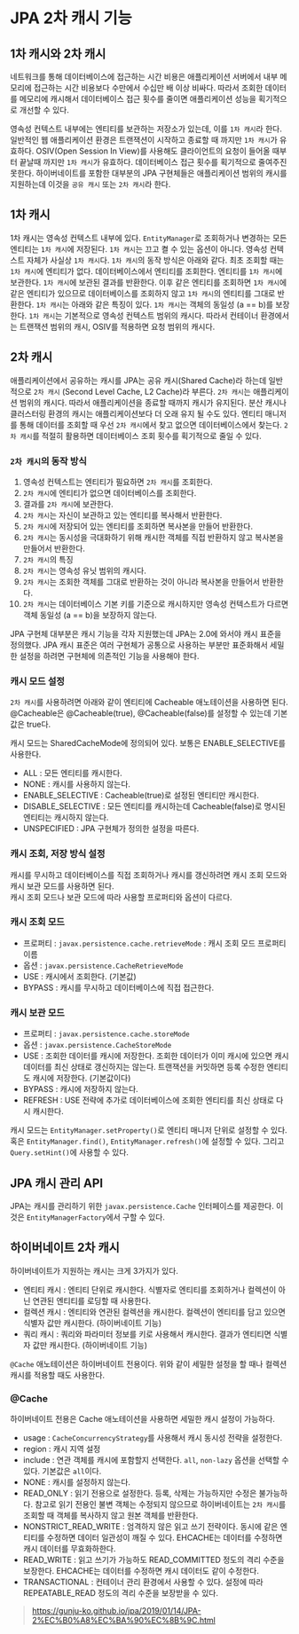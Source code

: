 # JPA 2차 캐시 기능

## 1차 캐시와 2차 캐시
네트워크를 통해 데이터베이스에 접근하는 시간 비용은 애플리케이션 서버에서 내부 메모리에 접근하는 시간 비용보다 수만에서 수십만 배 이상 비싸다.
따라서 조회한 데이터를 메모리에 캐시해서 데이터베이스 접근 횟수를 줄이면 애플리케이션 성능을 획기적으로 개선할 수 있다.

영속성 컨텍스트 내부에는 엔티티를 보관하는 저장소가 있는데, 이를 `1차 캐시`라 한다.
일반적인 웹 애플리케이션 환경은 트랜잭션이 시작하고 종료할 때 까지만 `1차 캐시`가 유효하다.
OSIV(Open Session In View)를 사용해도 클라이언트의 요청이 들어올 때부터 끝날때 까지만 `1차 캐시`가 유효하다.
데이터베이스 접근 횟수를 획기적으로 줄여주진 못한다.
하이버네이트를 포함한 대부분의 JPA 구현체들은 애플리케이션 범위의 캐시를 지원하는데 이것을 `공유 캐시` 또는 `2차 캐시`라 한다.

##  1차 캐시
1차 캐시는 영속성 컨텍스트 내부에 있다.
`EntityManager`로 조회하거나 변경하는 모든 엔티티는 `1차 캐시`에 저장된다.
`1차 캐시`는 끄고 켤 수 있는 옵션이 아니다. 영속성 컨텍스트 자체가 사실상 `1차 캐시`다.
`1차 캐시`의 동작 방식은 아래와 같다.
최초 조회할 때는 `1차 캐시`에 엔티티가 없다.
데이터베이스에서 엔티티를 조회한다.
엔티티를 `1차 캐시`에 보관한다.
`1차 캐시`에 보관된 결과를 반환한다.
이후 같은 엔티티를 조회하면 `1차 캐시`에 같은 엔티티가 있으므로 데이터베이스를 조회하지 않고 `1차 캐시`의 엔티티를 그대로 반환한다.
`1차 캐시`는 아래와 같은 특징이 있다.
`1차 캐시`는 객체의 동일성 (a == b)를 보장한다.
`1차 캐시`는 기본적으로 영속성 컨텍스트 범위의 캐시다. 따라서 컨테이너 환경에서는 트랜잭션 범위의 캐시, OSIV를 적용하면 요청 범위의 캐시다.

##  2차 캐시
애플리케이션에서 공유하는 캐시를 JPA는 공유 캐시(Shared Cache)라 하는데 일반적으로 `2차 캐시` (Second Level Cache, L2 Cache)라 부른다.
`2차 캐시`는 애플리케이션 범위의 캐시다. 따라서 애플리케이션을 종료할 때까지 캐시가 유지된다.
분산 캐시나 클러스터링 환경의 캐시는 애플리케이션보다 더 오래 유지 될 수도 있다.
엔티티 매니저를 통해 데이터를 조회할 때 우선 `2차 캐시`에서 찾고 없으면 데이터베이스에서 찾는다.
`2차 캐시`를 적절히 활용하면 데이터베이스 조회 횟수를 획기적으로 줄일 수 있다.

### `2차 캐시`의 동작 방식
1. 영속성 컨텍스트는 엔티티가 필요하면 `2차 캐시`를 조회한다.
2. `2차 캐시`에 엔티티가 없으면 데이터베이스를 조회한다.
3. 결과를 `2차 캐시`에 보관한다.
4. `2차 캐시`는 자신이 보관하고 있는 엔티티를 복사해서 반환한다.
5. `2차 캐시`에 저장되어 있는 엔티티를 조회하면 복사본을 만들어 반환한다.
6. `2차 캐시`는 동시성을 극대화하기 위해 캐시한 객체를 직접 반환하지 않고 복사본을 만들어서 반환한다.
7. `2차 캐시`의 특징
8. `2차 캐시`는 영속성 유닛 범위의 캐시다.
9. `2차 캐시`는 조회한 객체를 그대로 반환하는 것이 아니라 복사본을 만들어서 반환한다.
10. `2차 캐시`는 데이터베이스 기본 키를 기준으로 캐시하지만 영속성 컨텍스트가 다르면 객체 동일성 (a == b)을 보장하지 않는다.


JPA 구현체 대부분은 캐시 기능을 각자 지원했는데 JPA는 2.0에 와서야 캐시 표준을 정의했다.
JPA 캐시 표준은 여러 구현체가 공통으로 사용하는 부분만 표준화해서 세밀한 설정을 하려면 구현체에 의존적인 기능을 사용해야 한다.

### 캐시 모드 설정
`2차 캐시`를 사용하려면 아래와 같이 엔티티에 Cacheable 애노테이션을 사용하면 된다.
@Cacheable은 @Cacheable(true), @Cacheable(false)를 설정할 수 있는데 기본값은 true다.

캐시 모드는 SharedCacheMode에 정의되어 있다. 보통은 ENABLE_SELECTIVE를 사용한다.

- ALL : 모든 엔티티를 캐시한다.
- NONE : 캐시를 사용하지 않는다.
- ENABLE_SELECTIVE : Cacheable(true)로 설정된 엔티티만 캐시한다.
- DISABLE_SELECTIVE : 모든 엔티티를 캐시하는데 Cacheable(false)로 명시된 엔티티는 캐시하지 않는다.
- UNSPECIFIED : JPA 구현체가 정의한 설정을 따른다.

### 캐시 조회, 저장 방식 설정
캐시를 무시하고 데이터베이스를 직접 조회하거나 캐시를 갱신하려면 캐시 조회 모드와 캐시 보관 모드를 사용하면 된다.  
캐시 조회 모드나 보관 모드에 따라 사용할 프로퍼티와 옵션이 다르다.

### 캐시 조회 모드
- 프로퍼티 : `javax.persistence.cache.retrieveMode` : 캐시 조회 모드 프로퍼티 이름
- 옵션 : `javax.persistence.CacheRetrieveMode`
- USE : 캐시에서 조회한다. (기본값)
- BYPASS : 캐시를 무시하고 데이터베이스에 직접 접근한다.

### 캐시 보관 모드
- 프로퍼티 : `javax.persistence.cache.storeMode`
- 옵션 : `javax.persistence.CacheStoreMode`
- USE : 조회한 데이터를 캐시에 저장한다. 조회한 데이터가 이미 캐시에 있으면 캐시 데이터를 최신 상태로 갱신하지는 않는다. 트랜잭션을 커밋하면 등록 수정한 엔티티도 캐시에 저장한다. (기본값이다)
- BYPASS : 캐시에 저장하지 않는다.
- REFRESH : USE 전략에 추가로 데이터베이스에 조회한 엔티티를 최신 상태로 다시 캐시한다.

캐시 모드는 `EntityManager.setProperty()`로 엔티티 매니저 단위로 설정할 수 있다.
혹은 `EntityManager.find()`, `EntityManager.refresh()`에 설정할 수 있다. 그리고 `Query.setHint()`에 사용할 수 있다.

## JPA 캐시 관리 API
JPA는 캐시를 관리하기 위한 `javax.persistence.Cache` 인터페이스를 제공한다. 이것은 `EntityManagerFactory`에서 구할 수 있다.

## 하이버네이트 2차 캐시
하이버네이트가 지원하는 캐시는 크게 3가지가 있다.

- 엔티티 캐시 : 엔티티 단위로 캐시한다. 식별자로 엔티티를 조회하거나 컬렉션이 아닌 연관된 엔티티를 로딩할 때 사용한다.
- 컬렉션 캐시 : 엔티티와 연관된 컬렉션을 캐시한다. 컬렉션이 엔티티를 담고 있으면 식별자 값만 캐시한다. (하이버네이트 기능)
- 쿼리 캐시 : 쿼리와 파라미터 정보를 키로 사용해서 캐시한다. 결과가 엔티티면 식별자 값만 캐시한다. (하이버네이트 기능)

`@Cache` 애노테이션은 하이버네이트 전용이다. 위와 같이 세밀한 설정을 할 때나 컬렉션 캐시를 적용할 때도 사용한다.

### @Cache
하이버네이트 전용은 Cache 애노테이션을 사용하면 세밀한 캐시 설정이 가능하다.

- usage : `CacheConcurrencyStrategy`를 사용해서 캐시 동시성 전략을 설정한다.
- region : 캐시 지역 설정
- include : 연관 객체를 캐시에 포함할지 선택한다. `all`, `non-lazy` 옵션을 선택할 수 있다. 기본값은 `all`이다.
- NONE : 캐시를 설정하지 않는다.
- READ_ONLY : 읽기 전용으로 설정한다. 등록, 삭제는 가능하지만 수정은 불가능하다. 참고로 읽기 전용인 불변 객체는 수정되지 않으므로 하이버네이트는 `2차 캐시`를 조회할 때 객체를 복사하지 않고 원본 객체를 반환한다.
- NONSTRICT_READ_WRITE : 엄격하지 않은 읽고 쓰기 전략이다. 동시에 같은 엔티티를 수정하면 데이터 일관성이 깨질 수 있다. EHCACHE는 데이터를 수정하면 캐시 데이터를 무효화하한다.
- READ_WRITE : 읽고 쓰기가 가능하도 READ_COMMITTED 정도의 격리 수준을 보장한다. EHCACHE는 데이터를 수정하면 캐시 데이터도 같이 수정한다.
- TRANSACTIONAL : 컨테이너 관리 환경에서 사용할 수 있다. 설정에 따라 REPEATABLE_READ 정도의 격리 수준을 보장받을 수 있다.

> https://gunju-ko.github.io/jpa/2019/01/14/JPA-2%EC%B0%A8%EC%BA%90%EC%8B%9C.html

